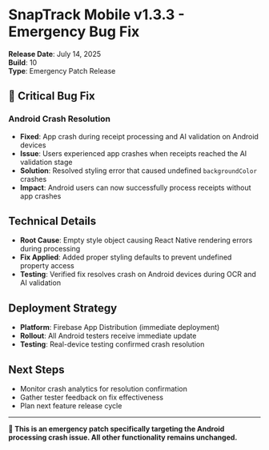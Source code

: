 # SnapTrack Mobile v1.3.3 - Emergency Bug Fix
**Release Date**: July 14, 2025  
**Build**: 10  
**Type**: Emergency Patch Release  

## 🚨 Critical Bug Fix

### Android Crash Resolution
- **Fixed**: App crash during receipt processing and AI validation on Android devices
- **Issue**: Users experienced app crashes when receipts reached the AI validation stage
- **Solution**: Resolved styling error that caused undefined `backgroundColor` crashes
- **Impact**: Android users can now successfully process receipts without app crashes

## Technical Details
- **Root Cause**: Empty style object causing React Native rendering errors during processing
- **Fix Applied**: Added proper styling defaults to prevent undefined property access
- **Testing**: Verified fix resolves crash on Android devices during OCR and AI validation

## Deployment Strategy
- **Platform**: Firebase App Distribution (immediate deployment)
- **Rollout**: All Android testers receive immediate update
- **Testing**: Real-device testing confirmed crash resolution

## Next Steps
- Monitor crash analytics for resolution confirmation
- Gather tester feedback on fix effectiveness
- Plan next feature release cycle

---
**🔧 This is an emergency patch specifically targeting the Android processing crash issue. All other functionality remains unchanged.**
